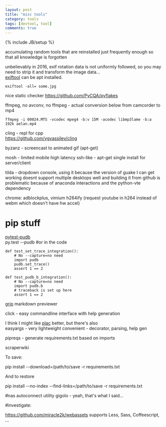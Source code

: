 ```yaml
---
layout: post
title: "misc tools"
category: tools
tags: [devtool, tool]
comments: true
---
```

{% include JB/setup %}
  
accumulating random tools that are reinstalled just frequently enough so that all knowledge is forgotten
  
  
unbelievably in 2016, exif rotation data is not uniformly followed, so you may need to strip it and transform the image data...  
[exiftool](http://www.sno.phy.queensu.ca/~phil/exiftool/) can be apt installed.  
  
	exiftool -all= some.jpg
  
  
nice static checker <https://github.com/PyCQA/pyflakes>
  
  
ffmpeg, no avconv, no ffmpeg - actual conversion below from camcorder to mp4  
  
	ffmpeg -i 00024.MTS -vcodec mpeg4 -b:v 15M -acodec libmp3lame -b:a 192k aelan.mp4
  
  
cling - repl for cpp  
<https://github.com/vgvassilev/cling>  
  
  
byzanz - screencast to animated gif (apt-get)
  
  
mosh - limited mobile high latency ssh-like - apt-get single install for server/client
  
tilda - dropdown console, using it because the version of guake I can get working doesnt support multiple desktops well and building it from github is problematic because of anaconda interactions and the python-vte dependency


chrome: adblockplus, vimium
h264ify (request youtube in h264 instead of webm which doesn't have hw accel)

  
# pip stuff
  
[pytest-pudb](https://pypi.python.org/pypi/pytest-pudb)  
	py.test --pudb
	#or in the code
  
	def test_set_trace_integration():
	    # No --capture=no need
	    import pudb
	    pudb.set_trace()
	    assert 1 == 2

	def test_pudb_b_integration():
	    # No --capture=no need
	    import pudb.b
	    # traceback is set up here
	    assert 1 == 2
	  
[grip](https://github.com/joeyespo/grip) markdown previewer
  
  
click - easy commandline interface with help generation
  
I think I might like [plac](https://github.com/micheles/plac) better, but there's also  
easyargs - very lightweight convenient - decorator, parsing, help gen
  
pipreqs - generate requirements.txt based on imports
  
scraperwiki
  

To save:

pip install --download=/path/to/save -r requirements.txt

And to restore

pip install --no-index --find-links=/path/to/save -r requirements.txt

  

#nas autoconnect utility
gigolo - yeah, that's what I said...

  
#investigate:
  
<https://github.com/miracle2k/webassets> supports Less, Sass, Coffeescript, ...


